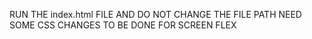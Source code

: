 RUN THE index.html FILE AND DO NOT CHANGE THE FILE PATH
NEED SOME CSS CHANGES TO BE DONE FOR SCREEN FLEX
